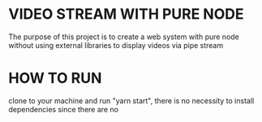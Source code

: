 # VIDEO STREAM WITH PURE NODE

The purpose of this project is to create a web system with pure node without using external libraries to display videos via pipe stream

# HOW TO RUN

clone to your machine and run "yarn start", there is no necessity to install dependencies since there are no
